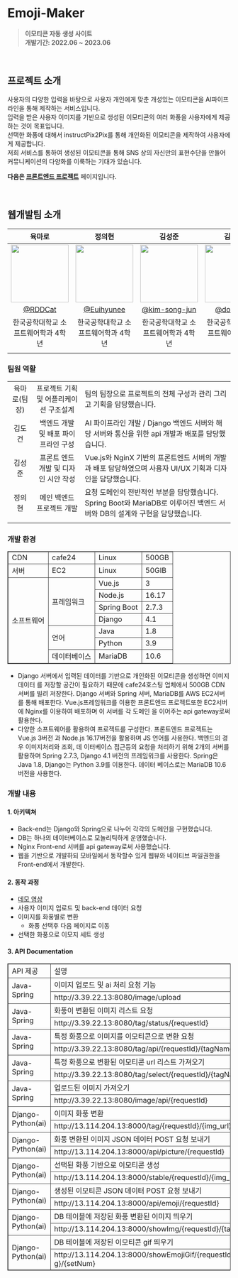 


# Emoji-Maker
> **이모티콘 자동 생성 사이트** <br/> **개발기간: 2022.06 ~ 2023.06** 
<br/>

## 프로젝트 소개 

사용자의 다양한 입력을 바탕으로 사용자 개인에게 맞춘 개성있는 이모티콘을 AI파이프라인을 통해 제작하는 서비스입니다. 
<br>
입력을 받은 사용자 이미지를 기반으로 생성된 이모티콘의 여러 화풍을 사용자에게 제공하는 것이 목표입니다.
<br>
선택한 화풍에 대해서 instructPix2Pix를 통해 개인화된 이모티콘을 제작하여 사용자에게 제공합니다.
<br>
저희 서비스를 통하여 생성된 이모티콘을 통해 SNS 상의 자신만의 표현수단을 만들어 커뮤니케이션의 다양화를 이룩하는 기대가 있습니다. 

**다음은 [프론트엔드 프로젝트](https://github.com/nulzi/MaroMaro)**  페이지입니다. 

<br/>

## 웹개발팀 소개 

|육마로|정의현|김성준|김도건|
|:---:|:---:|:---:|:---:|
|<img width="130px" src="https://avatars.githubusercontent.com/u/55569476?v=4"/>|<img width="130px" src="https://avatars.githubusercontent.com/u/98465697?v=4"/>|<img width="130px" src="https://avatars.githubusercontent.com/u/90247223?v=4"/>|<img width="130px" src="https://avatars.githubusercontent.com/u/102578327?v=4"/>|
|[@RDDCat](https://github.com/RDDcat)|[@Euihyunee](https://github.com/Euihyunee)|[@kim-song-jun](https://github.com/kim-song-jun)|[@dogeonK](https://github.com/dogeonK)|
|한국공학대학교 소프트웨어학과 4학년|한국공학대학교 소프트웨어학과 4학년|한국공학대학교 소프트웨어학과 4학년|한국공학대학교 소프트웨어학과 4학년|
|||||


### 팀원 역활 

||||
|:---:|:---:|:---|
|육마로(팀장)|프로젝트 기획 및 어플리케이션 구조설계|팀의 팀장으로 프로젝트의 전체 구성과 관리 그리고 기획을 담당했습니다.|
|김도건| 백엔드 개발 및 배포 파이프라인 구성|AI 파이프라인 개발 / Django 백엔드 서버와 해당 서버와 통신을 위한 api 개발과 배포를 담당했습니다.|
|김성준| 프론트 엔드 개발 및 디자인 시안 작성|Vue.js와 NginX 기반의 프론트엔드 서버의 개발과 배포 담당하였으며 사용자 UI/UX 기획과 디자인을 담당했습니다.|
|정의현| 메인 백엔드 프로젝트 개발|요청 도메인의 전반적인 부분을 담당했습니다. Spring Boot와 MariaDB로 이루어진 백엔드 서버와 DB의 설계와 구현을 담당했습니다.|
||||



### 개발 환경 



<table style="border:2px; width: 100%; border-collapse: collapse; border: 1px solid #444444;"> 
    <tr style="border:1px solid #444444;">
        <td style="border:1px solid #444444;"> CDN</td>
        <td style="border:1px solid #444444;"> cafe24</td>
        <td style="border:1px solid #444444;"> Linux</td>
        <td style="border:1px solid #444444;"> 500GB</td>
    </tr>
    <tr style="border:1px solid #444444;">
        <td style="border:1px solid #444444;"> 서버</td>
        <td style="border:1px solid #444444;"> EC2</td>
        <td style="border:1px solid #444444;"> Linux</td>
        <td style="border:1px solid #444444;"> 50GIB</td>
    </tr>
    <tr style="border:1px solid #444444;">
        <td style="border:1px solid #444444;" rowspan='7'> 소프트웨어</td>
        <td style="border:1px solid #444444;" rowspan='4' > 프레임워크</td>
        <td style="border:1px solid #444444;"> Vue.js</td>
        <td style="border:1px solid #444444;"> 3</td>
    </tr>
    <tr style="border:1px solid #444444;">
        <td style="border:1px solid #444444;"> Node.js</td>
        <td style="border:1px solid #444444;"> 16.17</td>
    </tr>
    <tr style="border:1px solid #444444;">
        <td style="border:1px solid #444444;"> Spring Boot</td>
        <td style="border:1px solid #444444;"> 2.7.3</td>
    </tr>
    <tr style="border:1px solid #444444;">
        <td style="border:1px solid #444444;"> Django</td>
        <td style="border:1px solid #444444;"> 4.1</td>
    </tr>
    <tr style="border:1px solid #444444;">
        <td style="border:1px solid #444444;" rowspan='2'> 언어 </td>
        <td style="border:1px solid #444444;"> Java</td>
        <td style="border:1px solid #444444;"> 1.8</td>
    </tr >
    <tr style="border:1px solid #444444;">
        <td style="border:1px solid #444444;"> Python</td>
        <td style="border:1px solid #444444;"> 3.9 </td>
    </tr>
    <tr style="border:1px solid #444444;">
        <td style="border:1px solid #444444;"> 데이터베이스</td>
        <td style="border:1px solid #444444;"> MariaDB</td>
        <td style="border:1px solid #444444;"> 10.6</td>
    </tr>
</table>

- Django 서버에서 입력된 데이터를 기반으로 개인화된 이모티콘을 생성하면 이미지 데이터 를 저장할 공간이 필요하기 때문에 cafe24호스팅 업체에서 500GB CDN 서버를 빌려 저장한다.
Django 서버와 Spring 서버, MariaDB를 AWS EC2서버를 통해 배포한다. Vue.js프레임워크를 이용한 프론트엔드 프로젝트또한 EC2서버에 Nginx를 이용하여 배포하며 이 서버를 각 도메인 을 이어주는 api gateway로써 활용한다.
- 다양한 소프트웨어를 활용하여 프로젝트를 구성한다. 프론트엔드 프로젝트는 Vue.js 3버전 과 Node.js 16.17버전을 활용하며 JS 언어를 사용한다. 백엔드의 경우 이미지처리와 조회, 데 이터베이스 접근등의 요청을 처리하기 위해 2개의 서버를 활용하며 Spring 2.7.3, Django 4.1 버전의 프레임워크를 사용한다. Spring은 Java 1.8, Django는 Python 3.9를 이용한다. 데이터 베이스로는 MariaDB 10.6버전을 사용한다.

### 개발 내용 

#### 1. 아키텍쳐

- Back-end는 Django와 Spring으로 나누어 각각의 도메인을 구현했습니다. 
- DB는 하나의 데이터베이스로 모놀리틱하게 운영했습니다. 
- Nginx Front-end 서버를 api gateway로써 사용했습니다. 
- 웹을 기반으로 개발하되 모바일에서 동작할수 있게 웹뷰와 네이티브 파일권한을 Front-end에서 개발한다. 

#### 2. 동작 과정 

- [데모 영상](https://www.youtube.com/watch?v=AVws_wapf8M)
- 사용자 이미지 업로드 및 back-end 데이터 요청
- 이미지를 화풍별로 변환 
    - 화풍 선택후 다음 페이지로 이동
- 선택한 화풍으로 이모지 세트 생성 


#### 3. API Documentation

<table style="border:2px; width: 100%; border-collapse: collapse; border: 1px solid #444444;"> 
    <tr style="border:1px solid #444444;">
        <td style="border:1px solid #444444;"> API 제공</td>
        <td style="border:1px solid #444444;"> 설명 </td>
    </tr>
    <tr style="border:1px solid #444444;">
        <td style="border:1px solid #444444;" rowspan='2'> Java-Spring</td>
        <td style="border:1px solid #444444;"> 이미지 업로드 및 ai 처리 요청 기능 </td>
    </tr>
    <tr style="border:1px solid #444444;">
        <td style="border:1px solid #444444;">  http://3.39.22.13:8080/image/upload</td>
    </tr>
    <tr style="border:1px solid #444444;">
        <td style="border:1px solid #444444;" rowspan='2'> Java-Spring</td>
        <td style="border:1px solid #444444;">  화풍이 변환된 이미지 리스트 요청</td>
    </tr>
    <tr style="border:1px solid #444444;">
        <td style="border:1px solid #444444;">  http://3.39.22.13:8080/tag/status/{requestId}</td>
    </tr>
    <tr style="border:1px solid #444444;">
        <td style="border:1px solid #444444;" rowspan='2'> Java-Spring</td>
        <td style="border:1px solid #444444;">  특정 화풍으로 이미지를 이모티콘으로 변환 요청</td>
    </tr>
    <tr style="border:1px solid #444444;">
        <td style="border:1px solid #444444;">  http://3.39.22.13:8080/tag/api/{requestId}/{tagName} </td>
    </tr>
    <tr style="border:1px solid #444444;">
        <td style="border:1px solid #444444;" rowspan='2'> Java-Spring</td>
        <td style="border:1px solid #444444;">  특정 화풍으로 변환된 이모티콘 url 리스트 가져오기</td>
    </tr>
    <tr style="border:1px solid #444444;">
        <td style="border:1px solid #444444;">  http://3.39.22.13:8080/tag/select/{requestId}/{tagName}</td>
    </tr>
    <tr style="border:1px solid #444444;">
        <td style="border:1px solid #444444;" rowspan='2'> Java-Spring</td>
        <td style="border:1px solid #444444;">  업로드된 이미지 가져오기</td>
    </tr>
    <tr style="border:1px solid #444444;">
        <td style="border:1px solid #444444;">  http://3.39.22.13:8080/image/api/{requestId}</td>
    </tr>
    <tr style="border:1px solid #444444;">
        <td style="border:1px solid #444444;" rowspan='2'> Django-Python(ai)</td>
        <td style="border:1px solid #444444;"> 이미지 화풍 변환</td>
    </tr>
    <tr style="border:1px solid #444444;">
        <td style="border:1px solid #444444;"> http://13.114.204.13:8000/tag/{requestId}/{img_url}</td>
    </tr>
        <tr class="tr">
        <td style="border:1px solid #444444;" rowspan='2'> Django-Python(ai)</td>
        <td style="border:1px solid #444444;"> 화풍 변환된 이미지 JSON 데이터 POST 요청 보내기</td>
    </tr>
    <tr style="border:1px solid #444444;">
        <td style="border:1px solid #444444;"> http://13.114.204.13:8000/api/picture/{requestId}</td>
    </tr>
    <tr style="border:1px solid #444444;">
        <td style="border:1px solid #444444;" rowspan='2'> Django-Python(ai)</td>
        <td style="border:1px solid #444444;"> 선택된 화풍 기반으로 이모티콘 생성</td>
    </tr>
    <tr style="border:1px solid #444444;">
        <td style="border:1px solid #444444;"> http://13.114.204.13:8000/stable/{requestId}/{img_url}/{tag_name}</td>
    </tr>
    <tr style="border:1px solid #444444;">
        <td style="border:1px solid #444444;" rowspan='2'> Django-Python(ai)</td>
        <td style="border:1px solid #444444;"> 생성된 이모티콘 JSON 데이터 POST 요청 보내기</td>
    </tr>
    <tr style="border:1px solid #444444;">
        <td style="border:1px solid #444444;"> http://13.114.204.13:8000/api/emoji/{requestId}</td>
    </tr>
    <tr style="border:1px solid #444444;">
        <td style="border:1px solid #444444;" rowspan='2'> Django-Python(ai)</td>
        <td style="border:1px solid #444444;"> DB 테이블에 저장된 화풍 변환된 이미지 띄우기</td>
    </tr>
    <tr style="border:1px solid #444444;">
        <td style="border:1px solid #444444;"> http://13.114.204.13:8000/showImg/{requestId}/{tag_name}/{setNum}</td>
    </tr>
    <tr style="border:1px solid #444444;">
        <td style="border:1px solid #444444;" rowspan='2'> Django-Python(ai)</td>
        <td style="border:1px solid #444444;"> DB 테이블에 저장된 이모티콘 gif 띄우기</td>
    </tr>
    <tr style="border:1px solid #444444;">
        <td> http://13.114.204.13:8000/showEmojiGif/{requestId}/{tag_name}/{emojiTa g}/{setNum}</td>
    </tr>
    
</table>

